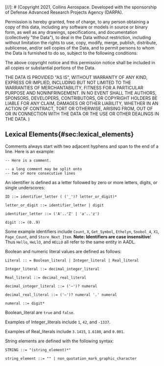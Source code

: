 [//]: # (Copyright 2021, Collins Aerospace.
Developed with the sponsorship of Defense Advanced Research Projects Agency (DARPA).

Permission is hereby granted, free of charge, to any person obtaining a copy of this data, 
including any software or models in source or binary form, as well as any drawings, specifications, 
and documentation (collectively "the Data"), to deal in the Data without restriction, including
without limitation the rights to use, copy, modify, merge, publish, distribute, sublicense, 
and/or sell copies of the Data, and to permit persons to whom the Data is furnished to do so, 
subject to the following conditions:

The above copyright notice and this permission notice shall be included in all copies or 
substantial portions of the Data.

THE DATA IS PROVIDED "AS IS", WITHOUT WARRANTY OF ANY KIND, EXPRESS OR IMPLIED, INCLUDING BUT NOT 
LIMITED TO THE WARRANTIES OF MERCHANTABILITY, FITNESS FOR A PARTICULAR PURPOSE AND NONINFRINGEMENT. 
IN NO EVENT SHALL THE AUTHORS, SPONSORS, DEVELOPERS, CONTRIBUTORS, OR COPYRIGHT HOLDERS BE LIABLE 
FOR ANY CLAIM, DAMAGES OR OTHER LIABILITY, WHETHER IN AN ACTION OF CONTRACT, TORT OR OTHERWISE, 
ARISING FROM, OUT OF OR IN CONNECTION WITH THE DATA OR THE USE OR OTHER DEALINGS IN THE DATA.
)

## Lexical Elements{#sec:lexical_elements}

Comments always start with two adjacent hyphens and span to the end of a
line. Here is an example:

~~~~~
-- Here is a comment.

-- a long comment may be split onto
-- two or more consecutive lines
~~~~~

An identifier is defined as a letter followed by zero or more letters,
digits, or single underscores:

~~~~~
ID ::= identifier_letter ( ('_')? letter_or_digit)*

letter_or_digit ::= identifier_letter | digit

identifier_letter ::= ('A'..'Z' | 'a'..'z')

digit ::= (0..9)
~~~~~

Some example identifiers include `Count`, `X`, `Get_Symbol`, `Ethelyn`,
`Snobol_4`, `X1`, `Page_Count`, and `Store_Next_Item`.
**Note: Identifiers are case insensitive**! Thus `Hello`, `HeLlO`, and `HELLO`
all refer to the same entity in AADL.

Boolean and numeric literal values are defined as follows:

~~~~~
Literal :: = Boolean_literal | Integer_literal | Real_literal

Integer_literal ::= decimal_integer_literal

Real_literal ::= decimal_real_literal

decimal_integer_literal ::= ('–')? numeral

decimal_real_literal ::= ('–')? numeral '.' numeral

numeral ::= digit*
~~~~~

Boolean\_literal are `true` and `false`.

Examples of Integer\_literals include `1`, `42`, and `-1337`.

Examples of Real\_literals include `3.1415`, `1.6180`, and `0.001`.

String elements are defined with the following syntax:

~~~~~
STRING ::= "(string_element)*"

string_element ::= "" | non_quotation_mark_graphic_character
~~~~~

